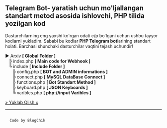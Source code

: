 <h2>
  Telegram Bot- yaratish uchun mo'ljallangan standart metod asosida ishlovchi, PHP tilida yozilgan kod
</h2>

<p>
  Dasturchilarning eng yaxshi ko'rgan odati c/p bo'lgani uchun ushbu tayyor kodlarni yukladim. Sababi bu kodlar <b>PHP Telegram bot</b>larining standart holati. Barchasi shunchaki   dasturchilar vaqtini tejash uchundir!
</p>

<p>
  ► Arxiv <b>[ Global Folder ]</b> <br>
     ╠ index.php <b>[ Main code for Webhook ]</b> <br>
     ╚ include <b>[ Include Folder ]</b> <br>
        ╠ config.php <b>[ BOT and ADMIN informations ]</b> <br>
        ╠ connect.php <b>[ MySQL DataBase Connect ]</b> <br>
        ╠ functions.php <b>[ Bot Standart Method ]</b ><br>
        ╠ keyboard.php <b>[ JSON Keyboards ]</b> <br>
        ╚ varibles.php <b>[ php://input Varibles ]</b> <br>
</p>

<a href='https://github.com/blogchik/telegram_bot/raw/main/Telegtam%20Bot.rar'>
  » Yuklab Olish «
</a>

<hr>

<code>
  Code by BlogChik
</code>
